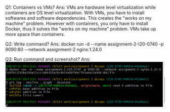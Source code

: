 Q1: Containers vs VMs? 
Ans: VMs are hardware level virtualization while containers are OS level virtualization. With VMs, you have to install softwares and software dependencies. This creates the "works on my machine" problem. However with containers, you only have to install Docker, thus it solves the "works on my machine" problem. VMs take up more space than containers.

Q2: Write command?
Ans: docker run -d --name assignment-2-I20-0740 -p 9090:80 --network assignment-2 nginx:1.24.0

Q3: Run command and screenshot?
Ans: ![picture](ss.png)
